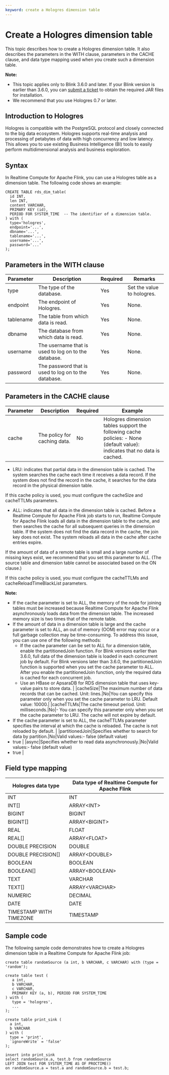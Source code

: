 ```yaml
---
keyword: create a Hologres dimension table
---
```


# Create a Hologres dimension table

This topic describes how to create a Hologres dimension table. It also describes the parameters in the WITH clause, parameters in the CACHE clause, and data type mapping used when you create such a dimension table.

**Note:**

-   This topic applies only to Blink 3.6.0 and later. If your Blink version is earlier than 3.6.0, you can [submit a ticket](https://workorder-intl.console.aliyun.com/) to obtain the required JAR files for installation.
-   We recommend that you use Hologres 0.7 or later.

## Introduction to Hologres

Hologres is compatible with the PostgreSQL protocol and closely connected to the big data ecosystem. Hologres supports real-time analysis and processing of petabytes of data with high concurrency and low latency. This allows you to use existing Business Intelligence \(BI\) tools to easily perform multidimensional analysis and business exploration.

## Syntax

In Realtime Compute for Apache Flink, you can use a Hologres table as a dimension table. The following code shows an example:

```
CREATE TABLE rds_dim_table(
  id INT,
  len INT,
  content VARCHAR,
  PRIMARY KEY (id),
  PERIOD FOR SYSTEM_TIME  -- The identifier of a dimension table.
) with (
  type='hologres',
  endpoint='...',
  dbname='...',
  tablename='...',
  username='...',
  password='...'
);
```

## Parameters in the WITH clause

|Parameter|Description|Required|Remarks|
|---------|-----------|--------|-------|
|type|The type of the database.|Yes|Set the value to hologres.|
|endpoint|The endpoint of Hologres.|Yes|None.|
|tablename|The table from which data is read.|Yes|None.|
|dbname|The database from which data is read.|Yes|None.|
|username|The username that is used to log on to the database.|Yes|None.|
|password|The password that is used to log on to the database.|Yes|None.|

## Parameters in the CACHE clause

|Parameter|Description|Required|Example|
|---------|-----------|--------|-------|
|cache|The policy for caching data.|No|Hologres dimension tables support the following cache policies: -   None \(default value\): indicates that no data is cached.
-   LRU: indicates that partial data in the dimension table is cached. The system searches the cache each time it receives a data record. If the system does not find the record in the cache, it searches for the data record in the physical dimension table.

If this cache policy is used, you must configure the cacheSize and cacheTTLMs parameters.

-   ALL: indicates that all data in the dimension table is cached. Before a Realtime Compute for Apache Flink job starts to run, Realtime Compute for Apache Flink loads all data in the dimension table to the cache, and then searches the cache for all subsequent queries in the dimension table. If the system does not find the data record in the cache, the join key does not exist. The system reloads all data in the cache after cache entries expire.

If the amount of data of a remote table is small and a large number of missing keys exist, we recommend that you set this parameter to ALL. \(The source table and dimension table cannot be associated based on the ON clause.\)

If this cache policy is used, you must configure the cacheTTLMs and cacheReloadTimeBlackList parameters.


**Note:**

-   If the cache parameter is set to ALL, the memory of the node for joining tables must be increased because Realtime Compute for Apache Flink asynchronously loads data from the dimension table. The increased memory size is two times that of the remote table.
-   If the amount of data in a dimension table is large and the cache parameter is set to ALL, an out of memory \(OOM\) error may occur or a full garbage collection may be time-consuming. To address this issue, you can use one of the following methods:
    -   If the cache parameter can be set to ALL for a dimension table, enable the partitionedJoin function. For Blink versions earlier than 3.6.0, full data of the dimension table is loaded in each concurrent job by default. For Blink versions later than 3.6.0, the partitionedJoin function is supported when you set the cache parameter to ALL. After you enable the partitionedJoin function, only the required data is cached for each concurrent job.
    -   Use an HBase or ApsaraDB for RDS dimension table that uses key-value pairs to store data. |
|cacheSize|The maximum number of data records that can be cached. Unit: lines.|No|You can specify this parameter only when you set the cache parameter to LRU. Default value: 10000.|
|cacheTTLMs|The cache timeout period. Unit: milliseconds.|No|-   You can specify this parameter only when you set the cache parameter to LRU. The cache will not expire by default.
-   If the cache parameter is set to ALL, the cacheTTLMs parameter specifies the interval at which the cache is reloaded. The cache is not reloaded by default. |
|partitionedJoin|Specifies whether to search for data by partition.|No|Valid values:-   false \(default value\)
-   true |
|async|Specifies whether to read data asynchronously.|No|Valid values:-   false \(default value\)
-   true |

## Field type mapping

|Hologres data type|Data type of Realtime Compute for Apache Flink|
|------------------|----------------------------------------------|
|INT|INT|
|INT\[\]|ARRAY<INT\>|
|BIGINT|BIGINT|
|BIGINT\[\]|ARRAY<BIGINT\>|
|REAL|FLOAT|
|REAL\[\]|ARRAY<FLOAT\>|
|DOUBLE PRECISION|DOUBLE|
|DOUBLE PRECISION\[\]|ARRAY<DOUBLE\>|
|BOOLEAN|BOOLEAN|
|BOOLEAN\[\]|ARRAY<BOOLEAN\>|
|TEXT|VARCHAR|
|TEXT\[\]|ARRAY<VARCHAR\>|
|NUMERIC|DECIMAL|
|DATE|DATE|
|TIMESTAMP WITH TIMEZONE|TIMESTAMP|

## Sample code

The following sample code demonstrates how to create a Hologres dimension table in a Realtime Compute for Apache Flink job:

```
create table randomSource (a int, b VARCHAR, c VARCHAR) with (type = 'random');

create table test (
   a int, 
   b VARCHAR, 
   c VARCHAR, 
   PRIMARY KEY (a, b), PERIOD FOR SYSTEM_TIME
) with (
   type = 'hologres',
   ...
);

create table print_sink (
  a int, 
  b VARCHAR
) with (
  type = 'print', 
  `ignoreWrite` = 'false'
);

insert into print_sink
select randomSource.a, test.b from randomSource 
LEFT JOIN test FOR SYSTEM_TIME AS OF PROCTIME() 
on randomSource.a = test.a and randomSource.b = test.b;
```

